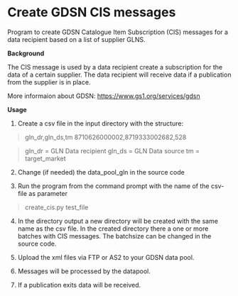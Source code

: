# Create GDSN CIS messages

Program to create GDSN Catalogue Item Subscription (CIS) messages for a data recipient based on a list of supplier GLNS.

**Background**

The CIS message is used by a data recipient create a subscription for the data of a certain supplier. The data recipient will receive
data if a publication from the supplier is in place.

More informaion about GDSN: https://www.gs1.org/services/gdsn

**Usage**
1. Create a csv file in the input directory with the structure:

> gln_dr,gln_ds,tm
> 8710626000002,8719333002682,528

> gln_dr = GLN Data recipient
> gln_ds = GLN Data source
> tm = target_market

2. Change (if needed) the data_pool_gln in the source code

3. Run the program from the command prompt with the name of the csv-file as parameter

> create_cis.py test_file

4. In the directory output a new directory will be created with the same name as the csv file.
   In the created directory there a one or more batches with CIS messages. The batchsize can be changed in the source code.
   
5. Upload the xml files via FTP or AS2 to your GDSN data pool.

6. Messages will be processed by the datapool.

7. If a publication exits data will be received.
